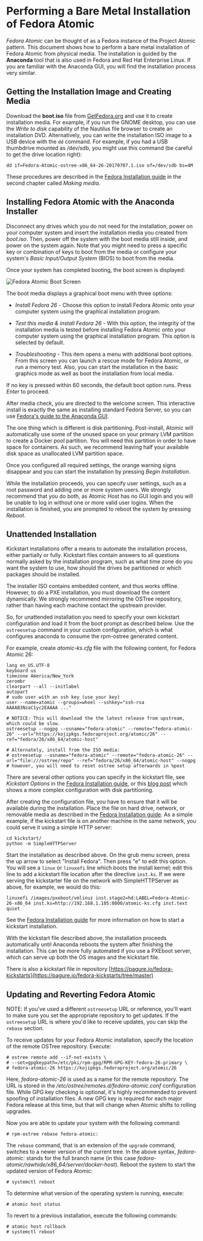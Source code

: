 Performing a Bare Metal Installation of Fedora Atomic
=====================================================
*Fedora Atomic* can be thought of as a Fedora instance of the Project Atomic pattern. This document shows how to perform a bare metal installation of Fedora Atomic from physical media. The installation is guided by the **Anaconda** tool that is also used in Fedora and Red Hat Enterprise Linux. If you are familiar with the Anaconda GUI, you will find the installation process very similar.

## Getting the Installation Image and Creating Media

Download the **boot.iso** file from [GetFedora.org](https://getfedora.org/atomic/download/) and use it to create installation media. For example, if you run the GNOME desktop, you can use the *Write to disk* capability of the Nautilus file browser to create an installation DVD. Alternatively, you can write the installation ISO image to a USB device with the `dd` command. For example, if you had a USB thumbdrive mounted as /dev/sdb, you might use this command (be careful to get the drive location right):

```
dd if=Fedora-Atomic-ostree-x86_64-26-20170707.1.iso of=/dev/sdb bs=4M
```

These procedures are described in the [Fedora Installation guide](https://docs.fedoraproject.org/en-US/Fedora/26/html/Installation_Guide/sect-preparing-boot-media.html) in the second chapter called *Making media*.

## Installing Fedora Atomic with the Anaconda Installer

Disconnect any drives which you do not need for the installation, power on your computer system and insert the installation media you created from *boot.iso*. Then, power off the system with the boot media still inside, and power on the system again. Note that you might need to press a specific key or combination of keys to boot from the media or configure your system's *Basic Input/Output System* (BIOS) to boot from the media.

Once your system has completed booting, the boot screen is displayed:

![Fedora Atomic Boot Screen](boot_screen1.png "Fedora Atomic Boot Screen")

The boot media displays a graphical boot menu with three options:

- *Install Fedora 26* - Choose this option to install Fedora Atomic onto your computer system using the graphical installation program.

- *Test this media & install Fedora 26* -  With this option, the integrity of the installation media is tested before installing Fedora Atomic onto your computer system using the graphical installation program. This option is selected by default.

- *Troubleshooting* - This item opens a menu with additional boot options. From this screen you can launch a rescue mode for Fedora Atomic, or run a memory test. Also, you can start the installation in the basic graphics mode as well as boot the installation from local media.

If no key is pressed within 60 seconds, the default boot option runs. Press *Enter* to proceed.

After media check, you are directed to the welcome screen.  This interactive install is exactly the same as installing standard Fedora Server, so you can use [Fedora's guide to the Anaconda GUI](https://docs.fedoraproject.org/en-US/Fedora/26/html/Installation_Guide/sect-installation-graphical-mode.html).

The one thing which is different is disk partitioning.  Post-install, Atomic will automatically use some of the unused space on your primary LVM partition to create a Docker pool partition.  You will need this partition in order to have space for containers.  As such, we recommend leaving half your available disk space as unallocated LVM partition space.

Once you configured all required settings, the orange warning signs disappear and you can start the installation by pressing *Begin Installation*.

While the installation proceeds, you can specify user settings, such as a root password and adding one or more system users.  We strongly recommend that you do both, as Atomic Host has no GUI login and you will be unable to log in without one or more valid user logins. When the installation is finished, you are prompted to reboot the system by pressing *Reboot*.

## Unattended Installation

Kickstart installations offer a means to automate the installation process, either partially or fully. Kickstart files contain answers to all questions normally asked by the installation program, such as what time zone do you want the system to use, how should the drives be partitioned or which packages should be installed.

The installer ISO contains embedded content, and thus works offline.
However, to do a PXE installation, you must download the content
dynamically.  We strongly recommend mirroring the OSTree repository,
rather than having each machine contact the upstream provider.

So, for unattended installation you need to specify your own kickstart
configuration and load it from the boot prompt as described below. Use
the `ostreesetup` command in your custom configuration, which is what
configures anaconda to consume the rpm-ostree generated content.

For example, create *atomic-ks.cfg* file with the following content, for
Fedora Atomic 26:

    lang en_US.UTF-8
    keyboard us
    timezone America/New_York
    zerombr
    clearpart --all --initlabel
    autopart
    # sudo user with an ssh key (use your key)
    user --name=atomic --groups=wheel --sshkey="ssh-rsa AAAAB3NzaC1yc2EAAAA ..."

    # NOTICE: This will download the the latest release from upstream, which could be slow.
    ostreesetup --nogpg --osname="fedora-atomic" --remote="fedora-atomic-26" --url="https://kojipkgs.fedoraproject.org/atomic/26" --ref="fedora/26/x86_64/atomic-host"

    # Alternately, install from the ISO media:
    # ostreesetup --osname="fedora-atomic" --remote="fedora-atomic-26" --url="file:///ostree/repo" --ref="fedora/26/x86_64/atomic-host" --nogpg
    # however, you will need to reset ostree setup afterwards in %post

There are several other options you can specify in the kickstart file, see *Kickstart Options* in the [Fedora Installation guide](https://docs.fedoraproject.org/en-US/Fedora/24/html/Installation_Guide/chap-kickstart-installations.html), or this [blog post](/blog/2017/07/fedora-atomic-26-kickstarts) which shows a more complex configuration with disk partitioning.

After creating the configuration file, you have to ensure that it will be available during the installation. Place the file on hard drive, network, or removable media as described in the [Fedora Installation guide](https://docs.fedoraproject.org/en-US/Fedora/24/html/Installation_Guide/chap-kickstart-installations.html).  As a simple example, if the kickstart file is on another machine in the same network, you could serve it using a simple HTTP server:

```
cd kickstart/
python -m SimpleHTTPServer
```

Start the installation as described above. On the grub menu screen, press the up arrow to select "Install Fedora".  Then press "e" to edit this option.  You will see a `linux` or `linuxefi` line which boots the install kernel; edit this line to add a kickstart file location after the directive `inst.ks`.  If we were serving the kickstarter file on the network with SimpleHTTPServer as above, for example, we would do this:

```
linuxefi /images/pxeboot/vmlinuz inst.stage2=hd:LABEL=Fedora-Atomic-26-x86_64 inst.ks=http://192.168.1.105:8000/atomic-ks.cfg inst.text quiet
```

See the [Fedora Installation guide](https://docs.fedoraproject.org/en-US/Fedora/24/html/Installation_Guide/chap-kickstart-installations.html) for more information on how to start a kickstart installation.

With the kickstart file described above, the installation proceeds automatically until Anaconda reboots the system after finishing the installation.  This can be more fully automated if you use a PXEboot server, which can serve up both the OS images and the kickstart file.

There is also a kickstart file in repository [https://pagure.io/fedora-kickstarts](https://pagure.io/fedora-kickstarts/tree/master)


## Updating and Reverting Fedora Atomic

NOTE: If you've used a different `ostreesetup` URL or reference, you'll want to make sure you set the appropriate repository to get updates.  If the `ostreesetup` URL is where you'd like to receive updates, you can skip the `rebase` section.

To receive updates for your Fedora Atomic installation, specify the location of the remote OSTree repository. Execute:

    # ostree remote add --if-not-exists \
    # --set=gpgkeypath=/etc/pki/rpm-gpg/RPM-GPG-KEY-fedora-26-primary \
    # fedora-atomic-26 https://kojipkgs.fedoraproject.org/atomic/26

Here, *fedora-atomic-26* is used as a name for the remote repository. The URL is stored in the */etc/ostree/remotes.d/fedora-atomic.conf* configuration file.  While GPG key checking is optional, it's highly recommended to prevent spoofing of installation files.  A new GPG key is required for each major Fedora release at this time, but that will change when Atomic shifts to rolling upgrades.

Now you are able to update your system with the following command:

    # rpm-ostree rebase fedora-atomic:

The `rebase` command, that is an extension of the `upgrade` command, switches to a newer version of the current tree. In the above syntax, *fedora-atomic:* stands for the full branch name (in this case *fedora-atomic/rawhide/x86_64/server/docker-host*). Reboot the system to start the updated version of Fedora Atomic:

    # systemctl reboot

To determine what version of the operating system is running, execute:

    # atomic host status

To revert to a previous installation, execute the following commands:

    # atomic host rollback
    # systemctl reboot

<!---
## Uninstalling Fedora Atomic

To remove Fedora Atomic from your computer, you must remove its boot loader information from your master boot record (MBR) and remove any partitions that contain the operating system. Please do not forget to back up any data you want to keep before proceeding.

The removal process varies depending on whether Fedora Atomic is the only operating system installed, or whether the computer is configured to dual-boot Fedora Atomic and another operating system. Fedora Installation guide describes both the [stand-alone](http://docs.fedoraproject.org/en-US/Fedora/20/html/Installation_Guide/ch-x86-uninstall.html#sn-x86-uninstall-single) and [dual-boot](http://docs.fedoraproject.org/en-US/Fedora/20/html/Installation_Guide/sn-x86-uninstall-dual.html) case for Fedora, and these instructions are applicable to Fedora Atomic too.

-->
